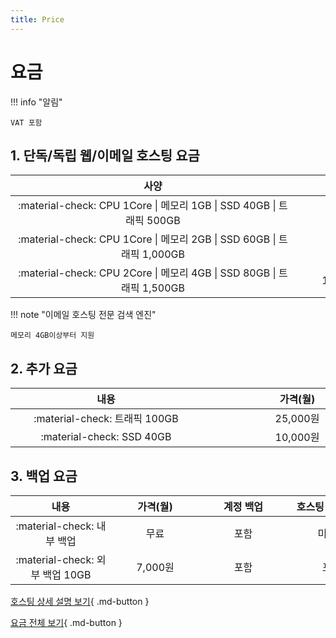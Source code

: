 ```yaml
---
title: Price
---
```


# 요금

!!! info "알림"

	VAT 포함   

## 1. 단독/독립 웹/이메일 호스팅 요금

| <div style="width: 440px;">사양</div> | <div style="width: 150px;">가격(월)</div> |
| :---: | :---: |
| :material-check: CPU 1Core \| 메모리 1GB \| SSD 40GB \| 트래픽 500GB | 48,000원 |
| :material-check: CPU 1Core \| 메모리 2GB \| SSD 60GB \| 트래픽 1,000GB | 96,000원 |
| :material-check: CPU 2Core \| 메모리 4GB \| SSD 80GB \| 트래픽 1,500GB | 192,000원 |

!!! note "이메일 호스팅 전문 검색 엔진"

	메모리 4GB이상부터 지원

## 2. 추가 요금

| <div style="width: 290px;">내용</div> | <div style="width: 290px;">가격(월)</div> |
| :---: | :---: |
| :material-check: 트래픽 100GB | 25,000원 |
| :material-check: SSD 40GB | 10,000원 |

## 3. 백업 요금

| <div style="width: 145px;">내용</div> | <div style="width: 125px;">가격(월)</div> | <div style="width: 125px;">계정 백업</div> | <div style="width: 125px;">호스팅 전체 백업</div> |
| :---: | :---: | :---: | :---: |
| :material-check: 내부 백업 | 무료 | 포함 | 미포함 |
| :material-check: 외부 백업 10GB | 7,000원 | 포함 | 포함 |

[호스팅 상세 설명 보기](02_detail.md){ .md-button }

[요금 전체 보기](blog/pages/price.md){ .md-button }
